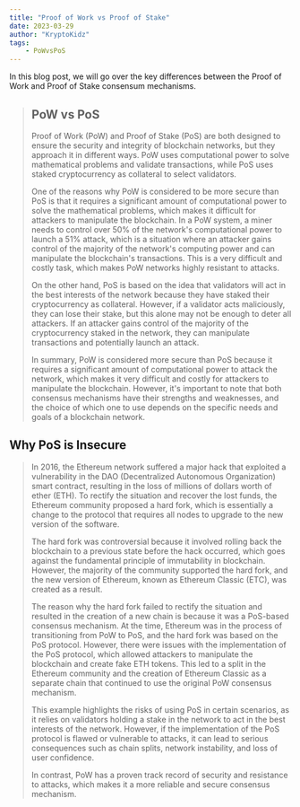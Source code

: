 ```yaml
---
title: "Proof of Work vs Proof of Stake"
date: 2023-03-29
author: "KryptoKidz"
tags:
    - PoWvsPoS
---
```


In this blog post, we will go over the key differences between the Proof of Work and Proof of Stake consensum mechanisms.

> ## PoW vs PoS 
>
> Proof of Work (PoW) and Proof of Stake (PoS) are both designed to ensure the security and integrity of blockchain networks, but they approach it in different ways. PoW uses computational power to solve mathematical problems and validate transactions, while PoS uses staked cryptocurrency as collateral to select validators. 
>
> One of the reasons why PoW is considered to be more secure than PoS is that it requires a significant amount of computational power to solve the mathematical problems, which makes it difficult for attackers to manipulate the blockchain. In a PoW system, a miner needs to control over 50% of the network's computational power to launch a 51% attack, which is a situation where an attacker gains control of the majority of the network's computing power and can manipulate the blockchain's transactions. This is a very difficult and costly task, which makes PoW networks highly resistant to attacks. 
>
> On the other hand, PoS is based on the idea that validators will act in the best interests of the network because they have staked their cryptocurrency as collateral. However, if a validator acts maliciously, they can lose their stake, but this alone may not be enough to deter all attackers. If an attacker gains control of the majority of the cryptocurrency staked in the network, they can manipulate transactions and potentially launch an attack. 
>
> In summary, PoW is considered more secure than PoS because it requires a significant amount of computational power to attack the network, which makes it very difficult and costly for attackers to manipulate the blockchain. However, it's important to note that both consensus mechanisms have their strengths and weaknesses, and the choice of which one to use depends on the specific needs and goals of a blockchain network. 

## Why PoS is Insecure 

> In 2016, the Ethereum network suffered a major hack that exploited a vulnerability in the DAO (Decentralized Autonomous Organization) smart contract, resulting in the loss of millions of dollars worth of ether (ETH). To rectify the situation and recover the lost funds, the Ethereum community proposed a hard fork, which is essentially a change to the protocol that requires all nodes to upgrade to the new version of the software. 
>
> The hard fork was controversial because it involved rolling back the blockchain to a previous state before the hack occurred, which goes against the fundamental principle of immutability in blockchain. However, the majority of the community supported the hard fork, and the new version of Ethereum, known as Ethereum Classic (ETC), was created as a result. 
>
> The reason why the hard fork failed to rectify the situation and resulted in the creation of a new chain is because it was a PoS-based consensus mechanism. At the time, Ethereum was in the process of transitioning from PoW to PoS, and the hard fork was based on the PoS protocol. However, there were issues with the implementation of the PoS protocol, which allowed attackers to manipulate the blockchain and create fake ETH tokens. This led to a split in the Ethereum community and the creation of Ethereum Classic as a separate chain that continued to use the original PoW consensus mechanism. 
>
> This example highlights the risks of using PoS in certain scenarios, as it relies on validators holding a stake in the network to act in the best interests of the network. However, if the implementation of the PoS protocol is flawed or vulnerable to attacks, it can lead to serious consequences such as chain splits, network instability, and loss of user confidence.  
>
> In contrast, PoW has a proven track record of security and resistance to attacks, which makes it a more reliable and secure consensus mechanism.
